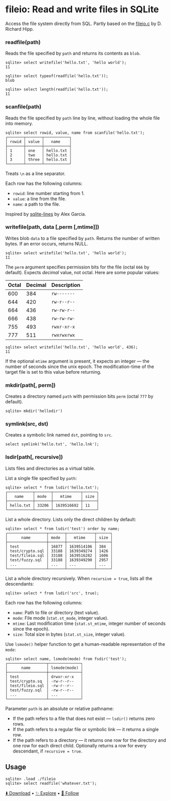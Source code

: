 # fileio: Read and write files in SQLite

Access the file system directly from SQL. Partly based on the [fileio.c](https://sqlite.org/src/file/ext/misc/fileio.c) by D. Richard Hipp.

### readfile(path)

Reads the file specified by `path` and returns its contents as `blob`.

```
sqlite> select writefile('hello.txt', 'hello world');
11

sqlite> select typeof(readfile('hello.txt'));
blob

sqlite> select length(readfile('hello.txt'));
11
```

### scanfile(path)

Reads the file specified by `path` line by line, without loading the whole file into memory.

```
sqlite> select rowid, value, name from scanfile('hello.txt');
┌───────┬───────┬───────────┐
│ rowid │ value │   name    │
├───────┼───────┼───────────┤
│ 1     │ one   │ hello.txt │
│ 2     │ two   │ hello.txt │
│ 3     │ three │ hello.txt │
└───────┴───────┴───────────┘
```

Treats `\n` as a line separator.

Each row has the following columns:

-   `rowid`: line number starting from 1.
-   `value`: a line from the file.
-   `name`: a path to the file.

Inspired by [sqlite-lines](https://github.com/asg017/sqlite-lines/) by Alex Garcia.

### writefile(path, data [,perm [,mtime]])

Writes blob `data` to a file specified by `path`. Returns the number of written bytes. If an error occurs, returns NULL.

```
sqlite> select writefile('hello.txt', 'hello world');
11
```

The `perm` argument specifies permission bits for the file (octal `666` by default). Expects _decimal_ value, not octal. Here are some popular values:

| Octal | Decimal | Description |
| ----- | ------- | ----------- |
| 600   | 384     | `rw-------` |
| 644   | 420     | `rw-r--r--` |
| 664   | 436     | `rw-rw-r--` |
| 666   | 438     | `rw-rw-rw-` |
| 755   | 493     | `rwxr-xr-x` |
| 777   | 511     | `rwxrwxrwx` |

```
sqlite> select writefile('hello.txt', 'hello world', 436);
11
```

If the optional `mtime` argument is present, it expects an integer — the number of seconds since the unix epoch. The modification-time of the target file is set to this value before returning.

### mkdir(path[, perm])

Creates a directory named `path` with permission bits `perm` (octal `777` by default).

```
sqlite> mkdir('hellodir')
```

### symlink(src, dst)

Creates a symbolic link named `dst`, pointing to `src`.

```
select symlink('hello.txt', 'hello.lnk');
```

### lsdir(path[, recursive])

Lists files and directories as a virtual table.

List a single file specified by `path`:

```
sqlite> select * from lsdir('hello.txt');
┌───────────┬───────┬────────────┬──────┐
│   name    │ mode  │   mtime    │ size │
├───────────┼───────┼────────────┼──────┤
│ hello.txt │ 33206 │ 1639516692 │ 11   │
└───────────┴───────┴────────────┴──────┘
```

List a whole directory. Lists only the direct children by default:

```
sqlite> select * from lsdir('test') order by name;
┌─────────────────┬───────┬────────────┬──────┐
│      name       │ mode  │   mtime    │ size │
├─────────────────┼───────┼────────────┼──────┤
│ test            │ 16877 │ 1639514106 │ 384  │
│ test/crypto.sql │ 33188 │ 1639349274 │ 1426 │
│ test/fileio.sql │ 33188 │ 1639516282 │ 1606 │
│ test/fuzzy.sql  │ 33188 │ 1639349290 │ 2957 │
│ ...             │ ...   │ ...        │ ...  │
└─────────────────┴───────┴────────────┴──────┘
```

List a whole directory recursively. When `recursive = true`, lists all the descendants:

```
sqlite> select * from lsdir('src', true);
```

Each row has the following columns:

-   `name`: Path to file or directory (text value).
-   `mode`: File mode (`stat.st_mode`, integer value).
-   `mtime`: Last modification time (`stat.st_mtime`, integer number of seconds since the epoch).
-   `size`: Total size in bytes (`stat.st_size`, integer value).

Use `lsmode()` helper function to get a human-readable representation of the `mode`:

```
sqlite> select name, lsmode(mode) from fsdir('test');
┌─────────────────┬──────────────┐
│      name       │ lsmode(mode) │
├─────────────────┼──────────────┤
│ test            │ drwxr-xr-x   │
│ test/crypto.sq  │ -rw-r--r--   │
│ test/fileio.sql │ -rw-r--r--   │
│ test/fuzzy.sql  │ -rw-r--r--   │
│ ...             │ ...          │
└─────────────────┴──────────────┘
```

Parameter `path` is an absolute or relative pathname:

-   If the path refers to a file that does not exist — `lsdir()` returns zero rows.
-   If the path refers to a regular file or symbolic link — it returns a single row.
-   If the path refers to a directory — it returns one row for the directory and one row for each direct child. Optionally returns a row for every descendant, if `recursive = true`.

## Usage

```
sqlite> .load ./fileio
sqlite> select readfile('whatever.txt');
```

[⬇️ Download](https://github.com/nalgeon/sqlean/releases/latest) •
[✨ Explore](https://github.com/nalgeon/sqlean) •
[🚀 Follow](https://twitter.com/ohmypy)
